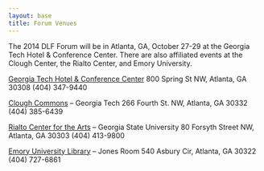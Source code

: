 ```yaml
---
layout: base
title: Forum Venues
---
```


The 2014 DLF Forum will be in Atlanta, GA, October 27-29 at the Georgia Tech Hotel & Conference Center. There are also affiliated events at the Clough Center, the Rialto Center, and Emory University.

[Georgia Tech Hotel & Conference Center](http://www.gatechhotel.com/)
800 Spring St NW, Atlanta, GA 30308
(404) 347-9440

[Clough Commons](http://clough.gatech.edu/) – Georgia Tech
266 Fourth St. NW, Atlanta, GA 30332
(404) 385-6439

[Rialto Center for the Arts](http://rialto.gsu.edu/) – Georgia State University
80 Forsyth Street NW, Atlanta, GA 30303
(404) 413-9800

[Emory University Library](http://web.library.emory.edu/) – Jones Room
540 Asbury Cir, Atlanta, GA 30322
(404) 727-6861